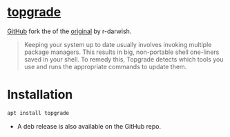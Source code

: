 # [topgrade]()

[GitHub](https://github.com/topgrade-rs/topgrade) fork the of the [original](https://github.com/r-darwish/topgrade) by r-darwish.

> Keeping your system up to date usually involves invoking multiple package managers. This results in big, non-portable shell one-liners saved in your shell. To remedy this, Topgrade detects which tools you use and runs the appropriate commands to update them.

# Installation

```sh
apt install topgrade
```

- A deb release is also available on the GitHub repo.